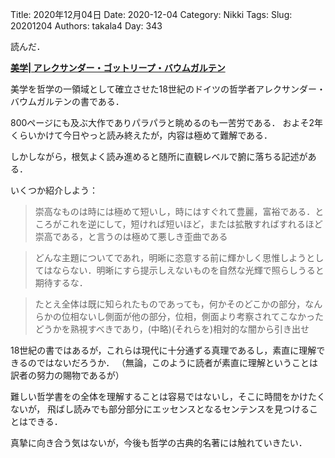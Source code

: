 ﻿Title: 2020年12月04日
Date: 2020-12-04
Category: Nikki
Tags: 
Slug: 20201204
Authors: takala4
Day: 343



読んだ．



**[美学| アレクサンダー・ゴットリープ・バウムガルテン](https://amzn.to/3qr7w8D)**



美学を哲学の一領域として確立させた18世紀のドイツの哲学者アレクサンダー・バウムガルテンの書である．


800ページにも及ぶ大作でありパラパラと眺めるのも一苦労である．
およそ2年くらいかけて今日やっと読み終えたが，内容は極めて難解である．


しかしながら，根気よく読み進めると随所に直観レベルで腑に落ちる記述がある．


いくつか紹介しよう：



> 崇高なものは時には極めて短いし，時にはすぐれて豊麗，富裕である．ところがこれを逆にして，短ければ短いほど，または拡散すればすれるほど崇高である，と言うのは極めて悪しき歪曲である


> どんな主題についてであれ，明晰に恣意する前に輝かしく思惟しようとしてはならない．明晰にすら提示しえないものを自然な光輝で照らしうると期待するな．


> たとえ全体は既に知られたものであっても，何かそのどこかの部分，なんらかの位相ないし側面が他の部分，位相，側面より考察されてこなかったどうかを熟視すべきであり，(中略)(それらを)相対的な闇から引き出せ



18世紀の書ではあるが，これらは現代に十分通ずる真理であるし，素直に理解できるのではないだろうか．
（無論，このように読者が素直に理解ということは訳者の努力の賜物であるが）




難しい哲学書をの全体を理解することは容易ではないし，そこに時間をかけたくないが，
飛ばし読みでも部分部分にエッセンスとなるセンテンスを見つけることはできる．



真摯に向き合う気はないが，今後も哲学の古典的名著には触れていきたい．